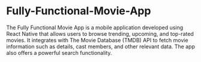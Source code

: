 # Fully-Functional-Movie-App
The Fully Functional Movie App is a mobile application developed using React Native that allows users to browse trending, upcoming, and top-rated movies. It integrates with The Movie Database (TMDB) API to fetch movie information such as details, cast members, and other relevant data. The app also offers a powerful search functionality.
